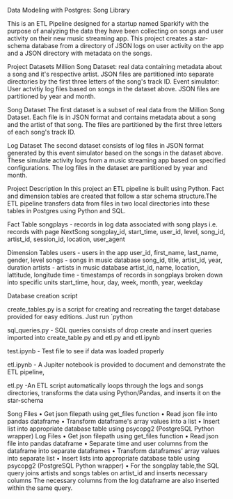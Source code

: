 Data Modeling with Postgres: Song Library

This is an ETL Pipeline designed for a startup named Sparkify with the purpose of analyzing the data they have been collecting on songs and user activity on their new music streaming app. This project creates a star-schema database from a directory of JSON logs on user activity on the app  and a JSON  directory with metadata on the songs.

Project Datasets
Million Song Dataset: real data containing metadata about a song and it's respective artist. JSON files are partitioned into separate directories by the first three letters of the song's track ID.
Event simulator: User actvitiy log files based on songs in the dataset above. JSON files are partitioned by year and month.

Song Dataset
The first dataset is a subset of real data from the Million Song Dataset. Each file is in JSON format and contains metadata about a song and the artist of that song. The files are partitioned by the first three letters of each song's track ID. 

Log Dataset
The second dataset consists of log files in JSON format generated by this event simulator based on the songs in the dataset above. These simulate activity logs from a music streaming app based on specified configurations.
The log files in the dataset are partitioned by year and month. 

Project Description
In this project an ETL pipeline is built using Python. Fact and dimension tables are created  that follow a star schema structure.The ETL pipeline transfers data from files in two local directories into these tables in Postgres using Python and SQL.

Fact Table
songplays - records in log data associated with song plays i.e. records with page NextSong songplay_id, start_time, user_id, level, song_id, artist_id, session_id, location, user_agent

Dimension Tables
users - users in the app user_id, first_name, last_name, gender, level
songs - songs in music database song_id, title, artist_id, year, duration
artists - artists in music database artist_id, name, location, lattitude, longitude
time - timestamps of records in songplays broken down into specific units start_time, hour, day, week, month, year, weekday

Database creation script

create_tables.py is a script for creating and recreating the target database  provided for easy editions. Just run ´python 

sql_queries.py - SQL queries consists of drop create and insert queries imported into create_table.py and etl.py and etl.ipynb

test.ipynb - Test file to see if data was loaded properly

etl.ipynb - A Jupiter notebook is provided to document and demonstrate the ETL pipeline, 

etl.py -An ETL script automatically loops through the logs and songs directories, transforms the data using Python/Pandas, and inserts it on the star-schema 

Song Files
    • Get json filepath using get_files function
    • Read json file into pandas dataframe
    • Transform dataframe's array values into a list
    • Insert list into appropriate database table using psycopg2 (PostgreSQL Python wrapper)
Log Files
    • Get json filepath using get_files function
    • Read json file into pandas dataframe
    • Separate time and user columns from the dataframe into separate dataframes
    • Transform dataframes' array values into separate list
    • Insert lists into appropriate database table using psycopg2 (PostgreSQL Python wrapper)
    • For the songplay table,the  SQL query joins artists and songs tables on artist_id and inserts necessary columns 
     The necessary columns from the log dataframe are also inserted within the same query.
